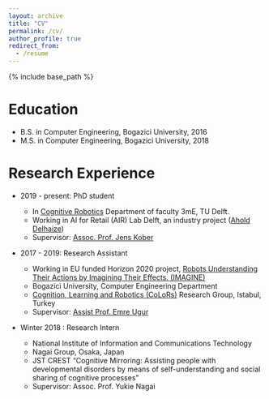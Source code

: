 ```yaml
---
layout: archive
title: "CV"
permalink: /cv/
author_profile: true
redirect_from:
  - /resume
---
```


{% include base_path %}

Education
======
* B.S. in Computer Engineering, Bogazici University, 2016
* M.S. in Computer Engineering, Bogazici University, 2018

Research Experience
======
* 2019 - present: PhD student 
  * In [Cognitive Robotics](https://www.tudelft.nl/en/3me/departments/cognitive-robotics-cor/) Department of faculty 3mE, TU Delft.
  * Working in AI for Retail (AIR) Lab Delft, an industry project ([Ahold Delhaize](https://www.aholddelhaize.com/en/home/))
  * Supervisor: [Assoc. Prof. Jens Kober](http://www.jenskober.de/)

* 2017 - 2019: Research Assistant
  * Working in EU funded Horizon 2020 project, [Robots Understanding Their Actions by Imagining Their Effects. (IMAGINE)](https://imagine-h2020.eu/start)
  * Bogazici University, Computer Engineering Department
  * [Cognition, Learning and Robotics (CoLoRs)](http://colors.cmpe.boun.edu.tr/doku.php) Research Group, Istabul, Turkey 
  * Supervisor: [Assist Prof. Emre Ugur](https://www.cmpe.boun.edu.tr/~emre/)

* Winter 2018 : Research Intern
  * National Institute of Information and Communications Technology
  * Nagai Group, Osaka, Japan
  * JST CREST “Cognitive Mirroring: Assisting people with developmental disorders by means of self-understanding and social sharing of cognitive processes"
  * Supervisor: Assoc. Prof. Yukie Nagai
  


